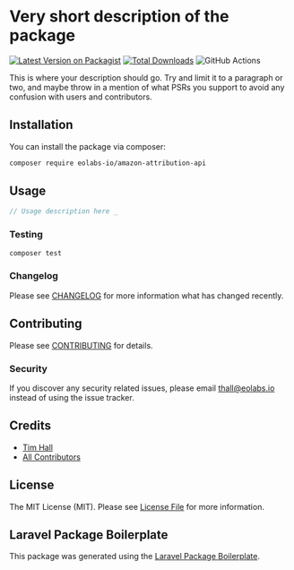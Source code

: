 # Very short description of the package

[![Latest Version on Packagist](https://img.shields.io/packagist/v/eolabs-io/amazon-attribution-api.svg?style=flat-square)](https://packagist.org/packages/eolabs-io/amazon-attribution-api)
[![Total Downloads](https://img.shields.io/packagist/dt/eolabs-io/amazon-attribution-api.svg?style=flat-square)](https://packagist.org/packages/eolabs-io/amazon-attribution-api)
![GitHub Actions](https://github.com/eolabs-io/amazon-attribution-api/actions/workflows/main.yml/badge.svg)

This is where your description should go. Try and limit it to a paragraph or two, and maybe throw in a mention of what PSRs you support to avoid any confusion with users and contributors.

## Installation

You can install the package via composer:

```bash
composer require eolabs-io/amazon-attribution-api
```

## Usage

```php
// Usage description here _
```

### Testing

```bash
composer test
```

### Changelog

Please see [CHANGELOG](CHANGELOG.md) for more information what has changed recently.

## Contributing

Please see [CONTRIBUTING](CONTRIBUTING.md) for details.

### Security

If you discover any security related issues, please email thall@eolabs.io instead of using the issue tracker.

## Credits

-   [Tim Hall](https://github.com/eolabs-io)
-   [All Contributors](../../contributors)

## License

The MIT License (MIT). Please see [License File](LICENSE.md) for more information.

## Laravel Package Boilerplate

This package was generated using the [Laravel Package Boilerplate](https://laravelpackageboilerplate.com).
